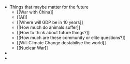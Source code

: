 - Things that maybe matter for the future
	- [[War with China]]
	- [[AI]]
	- [[Where will GDP be in 10 years]]
	- [[How much do animals suffer]]
	- [[How to think about future things?]]
	- [[How much are these community or elite questions?]]
	- [[Will Climate Change destabilise the world]]
	- [[Nuclear War]]
-
-